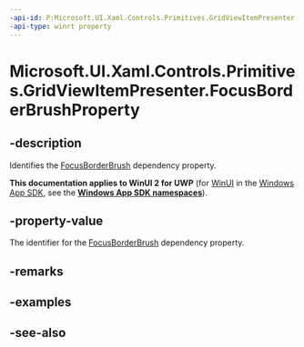 ```yaml
---
-api-id: P:Microsoft.UI.Xaml.Controls.Primitives.GridViewItemPresenter.FocusBorderBrushProperty
-api-type: winrt property
---
```


<!-- Property syntax
public Windows.UI.Xaml.DependencyProperty FocusBorderBrushProperty { get; }
-->

# Microsoft.UI.Xaml.Controls.Primitives.GridViewItemPresenter.FocusBorderBrushProperty

## -description
Identifies the [FocusBorderBrush](gridviewitempresenter_focusborderbrush.md) dependency property.

**This documentation applies to WinUI 2 for UWP** (for [WinUI](/windows/apps/winui/winui3/) in the [Windows App SDK](/windows/apps/windows-app-sdk/), see the **[Windows App SDK namespaces](/windows/windows-app-sdk/api/winrt/)**).

## -property-value
The identifier for the [FocusBorderBrush](gridviewitempresenter_focusborderbrush.md) dependency property.

## -remarks

## -examples

## -see-also
